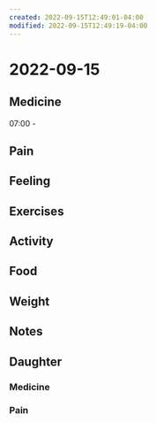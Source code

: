 ```yaml
---
created: 2022-09-15T12:49:01-04:00
modified: 2022-09-15T12:49:19-04:00
---
```


# 2022-09-15

## Medicine

07:00 - 

## Pain


## Feeling


## Exercises


## Activity


## Food


## Weight


## Notes


## Daughter


### Medicine


### Pain
